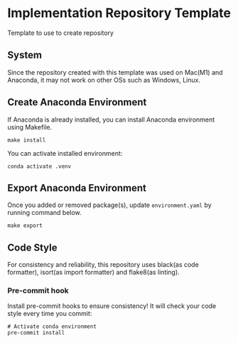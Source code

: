 # Implementation Repository Template

Template to use to create repository

## System

Since the repository created with this template was used on Mac(M1) and Anaconda, it may not work on other OSs such as Windows, Linux.

## Create Anaconda Environment

If Anaconda is already installed, you can install Anaconda environment using Makefile.
```
make install
```

You can activate installed environment:
```
conda activate .venv
```

## Export Anaconda Environment

Once you added or removed package(s), update `environment.yaml` by running command below.
```
make export
```

## Code Style

For consistency and reliability, this repository uses black(as code formatter), isort(as import formatter) and flake8(as linting).

### Pre-commit hook

Install pre-commit hooks to ensure consistency! It will check your code style every time you commit:

```
# Activate conda environment
pre-commit install
```
